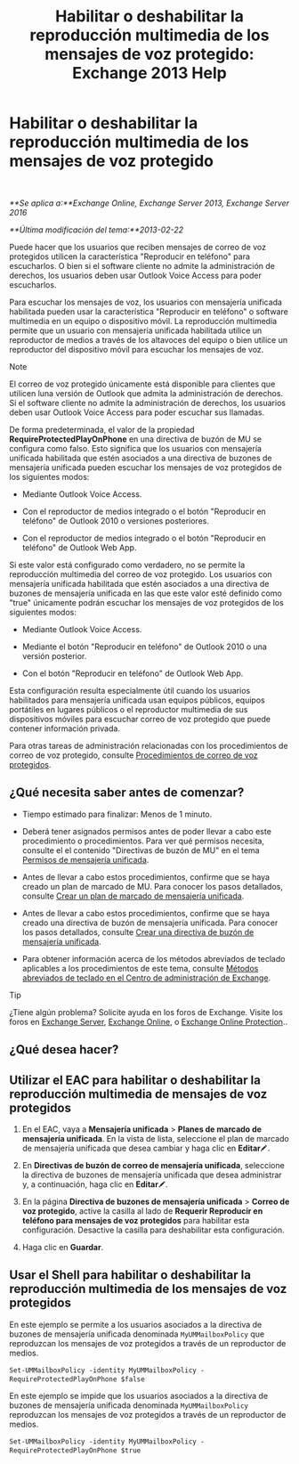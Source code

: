 ﻿---
title: 'Habilitar o deshabilitar la reproducción multimedia de los mensajes de voz protegido: Exchange 2013 Help'
TOCTitle: Habilitar o deshabilitar la reproducción multimedia de los mensajes de voz protegido
ms:assetid: 3c33370c-4262-42b1-8d83-d61fc7c426cd
ms:mtpsurl: https://technet.microsoft.com/es-es/library/Ee423543(v=EXCHG.150)
ms:contentKeyID: 52061817
ms.date: 05/22/2018
mtps_version: v=EXCHG.150
ms.translationtype: MT
---

# Habilitar o deshabilitar la reproducción multimedia de los mensajes de voz protegido

 

_**Se aplica a:**Exchange Online, Exchange Server 2013, Exchange Server 2016_

_**Última modificación del tema:**2013-02-22_

Puede hacer que los usuarios que reciben mensajes de correo de voz protegidos utilicen la característica "Reproducir en teléfono" para escucharlos. O bien si el software cliente no admite la administración de derechos, los usuarios deben usar Outlook Voice Access para poder escucharlos.

Para escuchar los mensajes de voz, los usuarios con mensajería unificada habilitada pueden usar la característica "Reproducir en teléfono" o software multimedia en un equipo o dispositivo móvil. La reproducción multimedia permite que un usuario con mensajería unificada habilitada utilice un reproductor de medios a través de los altavoces del equipo o bien utilice un reproductor del dispositivo móvil para escuchar los mensajes de voz.


> [!NOTE]
> El correo de voz protegido únicamente está disponible para clientes que utilicen luna versión de Outlook que admita la administración de derechos. Si el software cliente no admite la administración de derechos, los usuarios deben usar Outlook Voice Access para poder escuchar sus llamadas.



De forma predeterminada, el valor de la propiedad **RequireProtectedPlayOnPhone** en una directiva de buzón de MU se configura como falso. Esto significa que los usuarios con mensajería unificada habilitada que estén asociados a una directiva de buzones de mensajería unificada pueden escuchar los mensajes de voz protegidos de los siguientes modos:

  - Mediante Outlook Voice Access.

  - Con el reproductor de medios integrado o el botón "Reproducir en teléfono" de Outlook 2010 o versiones posteriores.

  - Con el reproductor de medios integrado o el botón "Reproducir en teléfono" de Outlook Web App.

Si este valor está configurado como verdadero, no se permite la reproducción multimedia del correo de voz protegido. Los usuarios con mensajería unificada habilitada que estén asociados a una directiva de buzones de mensajería unificada en las que este valor esté definido como "true" únicamente podrán escuchar los mensajes de voz protegidos de los siguientes modos:

  - Mediante Outlook Voice Access.

  - Mediante el botón "Reproducir en teléfono" de Outlook 2010 o una versión posterior.

  - Con el botón "Reproducir en teléfono" de Outlook Web App.

Esta configuración resulta especialmente útil cuando los usuarios habilitados para mensajería unificada usan equipos públicos, equipos portátiles en lugares públicos o el reproductor multimedia de sus dispositivos móviles para escuchar correo de voz protegido que puede contener información privada.

Para otras tareas de administración relacionadas con los procedimientos de correo de voz protegido, consulte [Procedimientos de correo de voz protegidos](protected-voice-mail-procedures-exchange-2013-help.md).

## ¿Qué necesita saber antes de comenzar?

  - Tiempo estimado para finalizar: Menos de 1 minuto.

  - Deberá tener asignados permisos antes de poder llevar a cabo este procedimiento o procedimientos. Para ver qué permisos necesita, consulte el el contenido "Directivas de buzón de MU" en el tema [Permisos de mensajería unificada](unified-messaging-permissions-exchange-2013-help.md).

  - Antes de llevar a cabo estos procedimientos, confirme que se haya creado un plan de marcado de MU. Para conocer los pasos detallados, consulte [Crear un plan de marcado de mensajería unificada](create-a-um-dial-plan-exchange-2013-help.md).

  - Antes de llevar a cabo estos procedimientos, confirme que se haya creado una directiva de buzón de mensajería unificada. Para conocer los pasos detallados, consulte [Crear una directiva de buzón de mensajería unificada](create-a-um-mailbox-policy-exchange-2013-help.md).

  - Para obtener información acerca de los métodos abreviados de teclado aplicables a los procedimientos de este tema, consulte [Métodos abreviados de teclado en el Centro de administración de Exchange](keyboard-shortcuts-in-the-exchange-admin-center-exchange-online-protection-help.md).


> [!TIP]
> ¿Tiene algún problema? Solicite ayuda en los foros de Exchange. Visite los foros en <A href="https://go.microsoft.com/fwlink/p/?linkid=60612">Exchange Server</A>, <A href="https://go.microsoft.com/fwlink/p/?linkid=267542">Exchange Online</A>, o <A href="https://go.microsoft.com/fwlink/p/?linkid=285351">Exchange Online Protection</A>..



## ¿Qué desea hacer?

## Utilizar el EAC para habilitar o deshabilitar la reproducción multimedia de mensajes de voz protegidos

1.  En el EAC, vaya a **Mensajería unificada** \> **Planes de marcado de mensajería unificada**. En la vista de lista, seleccione el plan de marcado de mensajería unificada que desea cambiar y haga clic en **Editar**![Icono Editar](images/Bb124582.6f53ccb2-1f13-4c02-bea0-30690e6ea71d(EXCHG.150).gif "Icono Editar").

2.  En **Directivas de buzón de correo de mensajería unificada**, seleccione la directiva de buzones de mensajería unificada que desea administrar y, a continuación, haga clic en **Editar**![Icono Editar](images/Bb124582.6f53ccb2-1f13-4c02-bea0-30690e6ea71d(EXCHG.150).gif "Icono Editar").

3.  En la página **Directiva de buzones de mensajería unificada** \> **Correo de voz protegido**, active la casilla al lado de **Requerir Reproducir en teléfono para mensajes de voz protegidos** para habilitar esta configuración. Desactive la casilla para deshabilitar esta configuración.

4.  Haga clic en **Guardar**.

## Usar el Shell para habilitar o deshabilitar la reproducción multimedia de los mensajes de voz protegidos

En este ejemplo se permite a los usuarios asociados a la directiva de buzones de mensajería unificada denominada `MyUMMailboxPolicy` que reproduzcan los mensajes de voz protegidos a través de un reproductor de medios.

    Set-UMMailboxPolicy -identity MyUMMailboxPolicy -RequireProtectedPlayOnPhone $false

En este ejemplo se impide que los usuarios asociados a la directiva de buzones de mensajería unificada denominada `MyUMMailboxPolicy` reproduzcan los mensajes de voz protegidos a través de un reproductor de medios.

    Set-UMMailboxPolicy -identity MyUMMailboxPolicy -RequireProtectedPlayOnPhone $true

